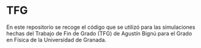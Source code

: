 # TFG
En  este repositorio se recoge el código que se utilizó para las simulaciones hechas del Trabajo de Fin de Grado (TFG) de Agustín Bignú para el Grado en Física de la Universidad de Granada.

